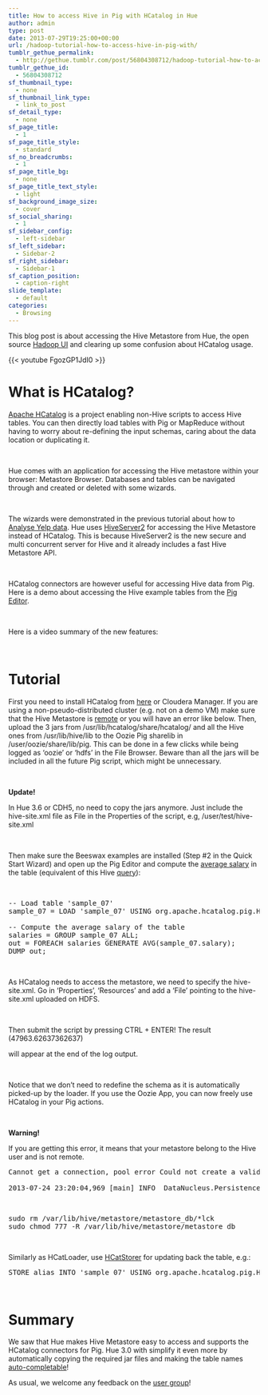 ```yaml
---
title: How to access Hive in Pig with HCatalog in Hue
author: admin
type: post
date: 2013-07-29T19:25:00+00:00
url: /hadoop-tutorial-how-to-access-hive-in-pig-with/
tumblr_gethue_permalink:
  - http://gethue.tumblr.com/post/56804308712/hadoop-tutorial-how-to-access-hive-in-pig-with
tumblr_gethue_id:
  - 56804308712
sf_thumbnail_type:
  - none
sf_thumbnail_link_type:
  - link_to_post
sf_detail_type:
  - none
sf_page_title:
  - 1
sf_page_title_style:
  - standard
sf_no_breadcrumbs:
  - 1
sf_page_title_bg:
  - none
sf_page_title_text_style:
  - light
sf_background_image_size:
  - cover
sf_social_sharing:
  - 1
sf_sidebar_config:
  - left-sidebar
sf_left_sidebar:
  - Sidebar-2
sf_right_sidebar:
  - Sidebar-1
sf_caption_position:
  - caption-right
slide_template:
  - default
categories:
  - Browsing
---
```


<p id="docs-internal-guid-058adb35-2bdf-a121-9dad-1fb68e2c56c5">
  <span>This blog post is about accessing the Hive Metastore from Hue, the open source </span><a href="http://gethue.com"><span>Hadoop UI</span></a><span> and clearing up some confusion about HCatalog usage.</span>
</p>

{{< youtube FgozGP1JdI0 >}}

# <span>What is HCatalog?</span>

<a href="http://hive.apache.org/docs/hcat_r0.5.0/" target="_blank" rel="noopener noreferrer">Apache HCatalog</a> is a project enabling non-Hive scripts to access Hive tables. You can then directly load tables with Pig or MapReduce without having to worry about re-defining the input schemas, caring about the data location or duplicating it.

&nbsp;

<span>Hue comes with an application for accessing the Hive metastore within your browser: Metastore Browser. Databases and tables can be navigated through and created or deleted with some wizards.</span>

&nbsp;

<span>The wizards were demonstrated in the previous tutorial about how to </span>[<span>Analyse Yelp data</span>][1]<span>. Hue uses </span>[<span>HiveServer2</span>][2] <span>for accessing the Hive Metastore instead of HCatalog. This is because HiveServer2 is the new secure and multi concurrent server for Hive and it already includes a fast Hive Metastore API.</span>

&nbsp;

<span>HCatalog connectors are however useful for accessing Hive data from Pig. Here is a demo about accessing the Hive example tables from the </span>[<span>Pig Editor</span>][3]<span>.</span>

&nbsp;

<span>Here is a video summary of the new features:</span>

&nbsp;

# <span>Tutorial</span>

<span>First you need to install HCatalog from </span>[<span>here</span>][4] <span>or Cloudera Manager. If you are using a non-pseudo-distributed cluster (e.g. not on a demo VM) make sure that the Hive Metastore is </span>[<span>remote</span>][5] <span>or you will have an error like below. Then, upload the 3 jars from /usr/lib/hcatalog/share/hcatalog/ and all the Hive ones from /usr/lib/hive/lib to the Oozie Pig sharelib in /user/oozie/share/lib/pig. This can be done in a few clicks while being logged as ‘oozie’ or ‘hdfs’ in the File Browser. Beware than all the jars will be included in all the future Pig script, which might be unnecessary.</span>

&nbsp;

**Update!**

In Hue 3.6 or CDH5, no need to copy the jars anymore. Just include the hive-site.xml file as File in the Properties of the script, e.g, /user/test/hive-site.xml

&nbsp;

<span>Then make sure the Beeswax examples are installed (Step #2 in the Quick Start Wizard) and open up the Pig Editor and compute the </span>[<span>average salary</span>][6] <span>in the table (equivalent of this Hive </span>[<span>query</span>][7]<span>):</span>

&nbsp;

<pre class="code">-- Load table 'sample_07'
sample_07 = LOAD 'sample_07' USING org.apache.hcatalog.pig.HCatLoader();

-- Compute the average salary of the table
salaries = GROUP sample_07 ALL;
out = FOREACH salaries GENERATE AVG(sample_07.salary);
DUMP out;</pre>

&nbsp;

<span>As HCatalog needs to access the metastore, we need to specify the hive-site.xml. Go in ‘Properties’, ‘Resources’ and add a ‘File’ pointing to the hive-site.xml uploaded on HDFS.</span>

&nbsp;

<span>Then submit the script by pressing CTRL + ENTER! The result (47963.62637362637)</span>

<span>will appear at the end of the log output.</span>

&nbsp;

<span>Notice that we don’t need to redefine the schema as it is automatically picked-up by the loader. If you use the Oozie App, you can now freely use HCatalog in your Pig actions.</span>

&nbsp;

**Warning!**

<span>If you are getting this error, it means that your metastore belong to the Hive user and is not remote. </span>

<pre class="code">Cannot get a connection, pool error Could not create a validated object, cause: A read-only user or a user in a read-only database is not permitted to disable read-only mode on a connection.

2013-07-24 23:20:04,969 [main] INFO  DataNucleus.Persistence  - DataNucleus Persistence Factory initialised for datastore URL="jdbc:derby:;databaseName=/var/lib/hive/metastore/metastore_db;create=true" driver="org.apache.derby.jdbc.EmbeddedDriver" userName="APP"</pre>

&nbsp;

<pre class="code">sudo rm /var/lib/hive/metastore/metastore_db/*lck
sudo chmod 777 -R /var/lib/hive/metastore/metastore_db</pre>

&nbsp;

<span>Similarly as HCatLoader, use </span>[<span>HCatStorer</span>][8] <span>for updating back the table, e.g.:</span>

<pre class="code">STORE alias INTO 'sample_07' USING org.apache.hcatalog.pig.HCatStorer();</pre>

&nbsp;

# <span>Summary</span>

<span>We saw that Hue makes Hive Metastore easy to access and supports the HCatalog connectors for Pig. Hue 3.0 with simplify it even more by automatically copying the required jar files and making the table names </span>[<span>auto-completable</span>][9]<span>!</span>

<span>As usual, we welcome any feedback on the </span>[<span>user group</span>][10]<span>!</span>

[1]: http://blog.cloudera.com/blog/2013/04/demo-analyzing-data-with-hue-and-hive/
[2]: http://blog.cloudera.com/blog/2013/07/how-hiveserver2-brings-security-and-concurrency-to-apache-hive/
[3]: http://gethue.tumblr.com/post/51559235973/tutorial-apache-pig-editor-in-hue-2-3
[4]: http://www.cloudera.com/content/cloudera-content/cloudera-docs/CDH4/latest/CDH4-Installation-Guide/cdh4ig_topic_19.html
[5]: http://www.cloudera.com/content/cloudera-content/cloudera-docs/CDH4/latest/CDH4-Installation-Guide/cdh4ig_hive_metastore_configure.html
[6]: https://github.com/romainr/hadoop-tutorials-examples/blob/master/hcatalog/avg_salary.pig
[7]: https://github.com/romainr/hadoop-tutorials-examples/blob/master/hcatalog/avg_salary.hql
[8]: http://hive.apache.org/docs/hcat_r0.5.0/loadstore.html#HCatStorer
[9]: https://issues.cloudera.org/browse/HUE-1409
[10]: http://groups.google.com/a/cloudera.org/group/hue-user
